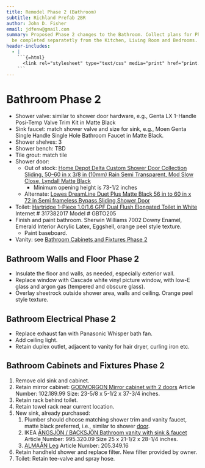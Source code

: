```yaml
---
title: Remodel Phase 2 (Bathroom)
subtitle: Richland Prefab 2BR
author: John D. Fisher
email: jdfenw@gmail.com
summary: Proposed Phase 2 changes to the Bathroom. Collect plans for Phase 2 to
  be completed separatetly from the Kitchen, Living Room and Bedrooms.
header-includes:
  - |
    ```{=html}
      <link rel="stylesheet" type="text/css" media="print" href="print.css" />
    ```
---
```


<!-- markdownlint-disable MD025 -->

# Bathroom Phase 2

<!-- markdownlint-enable MD025 -->

- Shower valve: similar to shower door hardware, e.g., Genta LX 1-Handle
  Posi-Temp Valve Trim Kit in Matte Black
- Sink faucet: match shower valve and size for sink, e.g., Moen Genta Single Handle
  Single Hole Bathroom Faucet in Matte Black.
- Shower shelves: 3
- Shower bench: TBD
- Tile grout: match tile
- Shower door:
  - Out of stock:
    [Home Depot Delta Custom Shower Door Collection Sliding, 50–60 in x 3/8 in (10mm) Rain Semi Transparent, Mod Slow Close, Lyndall Matte Black](https://www.homedepot.com/p/Delta-Custom-Shower-Door-Collection/315677210?57823-Sliding&57830-50-60-in&57840-3-8-10mm&57836-Rain-Semi-Transparent&57842-Mod-Slow-Close&57852-Lyndall&57858-Matte-Black)
    - Minimum opening height is 73-1/2 inches
  - Alternate:
    [Lowes DreamLine Duet Plus Matte Black 56 in to 60 in x 72 in Semi frameless Bypass Sliding Shower Door](https://www.lowes.com/pd/DreamLine-Duet-Plus-Matte-Black-56-in-to-60-in-x-72-in-Semi-frameless-Bypass-Sliding-Shower-Door/5013398145)
- Toilet:
  [Hartridge 1-Piece 1.0/1.6 GPF Dual Flush Elongated Toilet in White](https://www.homedepot.com/p/Glacier-Bay-Hartridge-1-Piece-1-0-1-6-GPF-Dual-Flush-Elongated-Toilet-in-White-GBTO205/317382017)
  Internet # 317382017 Model # GBTO205
- Finish and paint bathroom. Sherwin Williams 7002 Downy Enamel, Emerald
  Interior Acrylic Latex, Eggshell, orange peel style texture.
  - Paint baseboard.
- Vanity: see [Bathroom Cabinets and Fixtures Phase 2](#bathroom-cabinets-and-fixtures-phase-2)

## Bathroom Walls and Floor Phase 2

- Insulate the floor and walls, as needed, especially exterior wall.
- Replace window with Cascade white vinyl picture window, with low-E glass and
  argon gas (tempered and obscure glass).
- Overlay sheetrock outside shower area, walls and ceiling. Orange peel style
  texture.

## Bathroom Electrical Phase 2

- Replace exhaust fan with Panasonic Whisper bath fan.
- Add ceiling light.
- Retain duplex outlet, adjacent to vanity for hair dryer, curling iron etc.

## Bathroom Cabinets and Fixtures Phase 2

1. Remove old sink and cabinet.
2. Retain mirror cabinet:
   [GODMORGON Mirror cabinet with 2 doors](https://www.ikea.com/us/en/catalog/products/10218999/ "GODMORGON")
   Article Number: 102.189.99 Size: 23-5/8 x 5-1/2 x 37-3/4 inches.
3. Retain rack behind toilet.
4. Retain towel rack near current location.
5. New sink, already purchased:
   1. Plumber should choose matching shower trim and vanity faucet, matte black
      preferred, i.e., similar to shower [door](#bathroom-phase-2).
   2. IKEA [ÄNGSJÖN / BACKSJÖN Bathroom vanity with sink & faucet](https://www.ikea.com/us/en/p/aengsjoen-backsjoen-bathroom-vanity-with-sink-faucet-brown-oak-effect-black-marble-effect-s99532009/)
      Article Number: 995.320.09 Size 25 x 21-1/2 x 28-1/4 inches.
   3. [ALMAÅN Leg](https://www.ikea.com/us/en/p/almaan-leg-stainless-steel-20534916/)
      Article Number: 205.349.16
6. Retain handheld shower and replace filter. New filter provided by owner.
7. Toilet: Retain tee-valve and spray hose.
